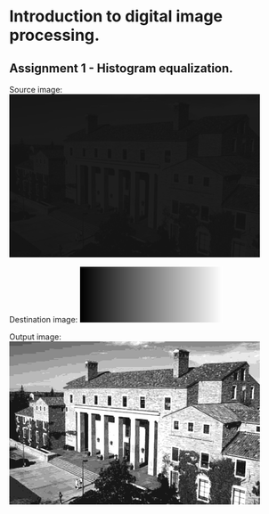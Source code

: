 # Introduction to digital image processing.

## Assignment 1 - Histogram equalization.

Source image:  ![alt text](Assignment1/Demo/darkimage.tiff "srcImg")

Destination image: ![alt text](Assignment1/Demo/flatHistShape.tiff "destImg")

Output image: ![alt text](Assignment1/Demo/output.tiff "outputImg")